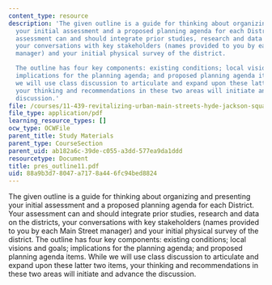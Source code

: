 ```yaml
---
content_type: resource
description: 'The given outline is a guide for thinking about organizing and presenting
  your initial assessment and a proposed planning agenda for each District.  Your
  assessment can and should integrate prior studies, research and data on the districts,
  your conversations with key stakeholders (names provided to you by each Main Street
  manager) and your initial physical survey of the district.

  The outline has four key components: existing conditions; local visions and goals;
  implications for the planning agenda; and proposed planning agenda items.  While
  we will use class discussion to articulate and expand upon these latter two items,
  your thinking and recommendations in these two areas will initiate and advance the
  discussion.'
file: /courses/11-439-revitalizing-urban-main-streets-hyde-jackson-square-roslindale-square-boston-spring-2005/88a9b3d78047a7178a446fc94bed8824_pres_outline11.pdf
file_type: application/pdf
learning_resource_types: []
ocw_type: OCWFile
parent_title: Study Materials
parent_type: CourseSection
parent_uid: ab182a6c-39de-c055-a3dd-577ea9da1ddd
resourcetype: Document
title: pres_outline11.pdf
uid: 88a9b3d7-8047-a717-8a44-6fc94bed8824
---
```

The given outline is a guide for thinking about organizing and presenting your initial assessment and a proposed planning agenda for each District.  Your assessment can and should integrate prior studies, research and data on the districts, your conversations with key stakeholders (names provided to you by each Main Street manager) and your initial physical survey of the district.
The outline has four key components: existing conditions; local visions and goals; implications for the planning agenda; and proposed planning agenda items.  While we will use class discussion to articulate and expand upon these latter two items, your thinking and recommendations in these two areas will initiate and advance the discussion.

